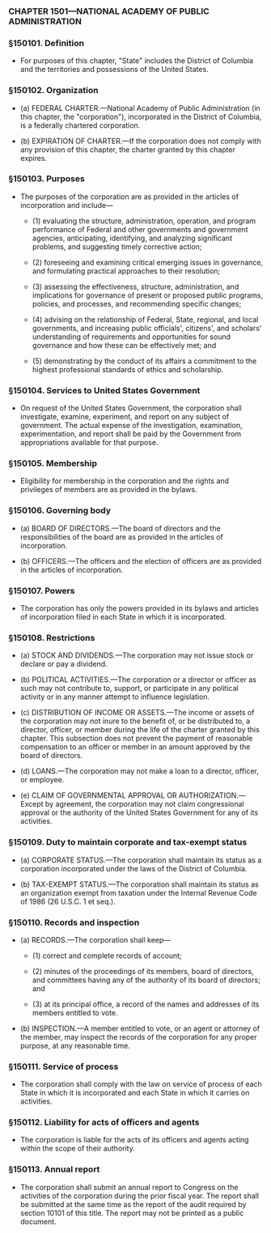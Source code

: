 ### **CHAPTER 1501—NATIONAL ACADEMY OF PUBLIC ADMINISTRATION**

### §150101. Definition
* For purposes of this chapter, "State" includes the District of Columbia and the territories and possessions of the United States.

### §150102. Organization
* (a) FEDERAL CHARTER.—National Academy of Public Administration (in this chapter, the "corporation"), incorporated in the District of Columbia, is a federally chartered corporation.

* (b) EXPIRATION OF CHARTER.—If the corporation does not comply with any provision of this chapter, the charter granted by this chapter expires.

### §150103. Purposes
* The purposes of the corporation are as provided in the articles of incorporation and include—

  * (1) evaluating the structure, administration, operation, and program performance of Federal and other governments and government agencies, anticipating, identifying, and analyzing significant problems, and suggesting timely corrective action;

  * (2) foreseeing and examining critical emerging issues in governance, and formulating practical approaches to their resolution;

  * (3) assessing the effectiveness, structure, administration, and implications for governance of present or proposed public programs, policies, and processes, and recommending specific changes;

  * (4) advising on the relationship of Federal, State, regional, and local governments, and increasing public officials', citizens', and scholars' understanding of requirements and opportunities for sound governance and how these can be effectively met; and

  * (5) demonstrating by the conduct of its affairs a commitment to the highest professional standards of ethics and scholarship.

### §150104. Services to United States Government
* On request of the United States Government, the corporation shall investigate, examine, experiment, and report on any subject of government. The actual expense of the investigation, examination, experimentation, and report shall be paid by the Government from appropriations available for that purpose.

### §150105. Membership
* Eligibility for membership in the corporation and the rights and privileges of members are as provided in the bylaws.

### §150106. Governing body
* (a) BOARD OF DIRECTORS.—The board of directors and the responsibilities of the board are as provided in the articles of incorporation.

* (b) OFFICERS.—The officers and the election of officers are as provided in the articles of incorporation.

### §150107. Powers
* The corporation has only the powers provided in its bylaws and articles of incorporation filed in each State in which it is incorporated.

### §150108. Restrictions
* (a) STOCK AND DIVIDENDS.—The corporation may not issue stock or declare or pay a dividend.

* (b) POLITICAL ACTIVITIES.—The corporation or a director or officer as such may not contribute to, support, or participate in any political activity or in any manner attempt to influence legislation.

* (c) DISTRIBUTION OF INCOME OR ASSETS.—The income or assets of the corporation may not inure to the benefit of, or be distributed to, a director, officer, or member during the life of the charter granted by this chapter. This subsection does not prevent the payment of reasonable compensation to an officer or member in an amount approved by the board of directors.

* (d) LOANS.—The corporation may not make a loan to a director, officer, or employee.

* (e) CLAIM OF GOVERNMENTAL APPROVAL OR AUTHORIZATION.—Except by agreement, the corporation may not claim congressional approval or the authority of the United States Government for any of its activities.

### §150109. Duty to maintain corporate and tax-exempt status
* (a) CORPORATE STATUS.—The corporation shall maintain its status as a corporation incorporated under the laws of the District of Columbia.

* (b) TAX-EXEMPT STATUS.—The corporation shall maintain its status as an organization exempt from taxation under the Internal Revenue Code of 1986 (26 U.S.C. 1 et seq.).

### §150110. Records and inspection
* (a) RECORDS.—The corporation shall keep—

  * (1) correct and complete records of account;

  * (2) minutes of the proceedings of its members, board of directors, and committees having any of the authority of its board of directors; and

  * (3) at its principal office, a record of the names and addresses of its members entitled to vote.


* (b) INSPECTION.—A member entitled to vote, or an agent or attorney of the member, may inspect the records of the corporation for any proper purpose, at any reasonable time.

### §150111. Service of process
* The corporation shall comply with the law on service of process of each State in which it is incorporated and each State in which it carries on activities.

### §150112. Liability for acts of officers and agents
* The corporation is liable for the acts of its officers and agents acting within the scope of their authority.

### §150113. Annual report
* The corporation shall submit an annual report to Congress on the activities of the corporation during the prior fiscal year. The report shall be submitted at the same time as the report of the audit required by section 10101 of this title. The report may not be printed as a public document.